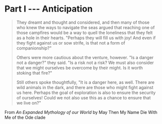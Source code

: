 # Part I --- Anticipation

> They dreamt and thought and considered, and then many of those who knew the ways to navigate the seas argued that reaching one of those campfires would be a way to quell the loneliness that they felt as a hole in their hearts. "Perhaps they will fill us with joy! And even if they fight against us or sow strife, is that not a form of companionship?"
>
> Others were more cautious about the venture, however. "Is a danger not a danger?" they said. "Is a risk not a risk? We must also consider that we might ourselves be overcome by their might. Is it worth stoking that fire?"
>
> Still others spoke thoughtfully, "It is a danger here, as well. There are wild animals in the dark, and there are those who might fight against us here. Perhaps the goal of exploration is also to ensure the security of ourselves! Could we not also use this as a chance to ensure that we live on?"

From *An Expanded Mythology of our World* by May Then My Name Die With Me of the Ode clade

